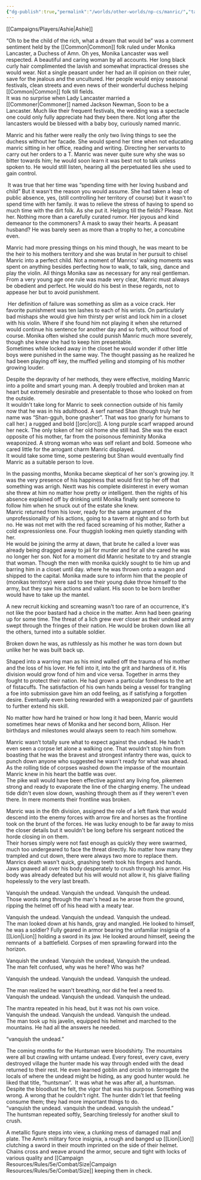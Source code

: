 ```yaml
---
{"dg-publish":true,"permalink":"/worlds/other-worlds/np-cs/manric/","tags":["Fantasy"]}
---
```


[[Campaigns/Players/Ashie\|Ashie]]

“Oh to be the child of the rich, what a dream that would be” was a comment sentiment held by the [[Common\|Common]] folk ruled under Monika Lancaster, a Duchess of Amn. Oh yes, Monika Lancaster was well respected. A beautiful and caring woman by all accounts. Her long black curly hair complimented the lavish and somewhat impractical dresses she would wear. Not a single peasant under her had an ill opinion on their ruler, save for the jealous and the uncultured. Her people would enjoy seasonal festivals, clean streets and even news of their wonderful duchess helping [[Common\|Common]] folk till fields.  
It was no surprise when Lady Lancaster married a [[Commoner\|Commoner]] named Jackson Newman, Soon to be a Lancaster. Much like their frequent festivals, the wedding was a spectacle one could only fully appreciate had they been there. Not long after the lancasters would be blessed with a baby boy, curiously named manric.  
  
Manric and his father were really the only two living things to see the duchess without her facade. She would spend her time when not educating manric sitting in her office, reading and writing. Directing her servants to carry out her orders to a T. Manric was never quite sure why she was so bitter towards him; he would soon learn it was best not to talk unless spoken to. He would still listen, hearing all the perpetuated lies she used to gain control.

 It was true that her time was “spending time with her loving husband and child” But it wasn't the reason you would assume. She had taken a leap of public absence, yes, (still controlling her territory of course) but it wasn't to spend time with her family. it was to relieve the stress of having to spend so much time with the dirt folk. As she put it. Helping till the fields? Please. Not her. Nothing more than a carefully curated rumor. Her joyous and kind demeanor to the commoners? A mask to sway their hearts. A peasant husband? He was barely seen as more than a trophy to her, a concubine even.

  

Manric had more pressing things on his mind though, he was meant to be the heir to his mothers territory and she was brutal in her pursuit to chisel Manric into a perfect child. Not a moment of Manrics' waking moments was spent on anything besides perfecting how to walk, to talk, sing, dance and play the violin. All things Monika saw as necessary for any real gentleman. From a very young age one rule was made very clear, Manric must always be obedient and perfect. He would do his best in these regards, not to appease her but to avoid punishment.

 Her definition of failure was something as slim as a voice crack. Her favorite punishment was ten lashes to each of his wrists. On particularly bad mishaps she would give him thirsty per wrist and lock him in a closet with his violin. Where if she found him not playing it when she returned would continue his sentence for another day and so forth, without food of course. Monika often wished she could punish Manric much more severely, though she knew she had to keep him presentable.  
Sometimes while locked away in the closet he would wonder if other little boys were punished in the same way. The thought passing as he realized he had been playing off key, the muffled yelling and stomping of his mother growing louder.

  
Despite the depravity of her methods, they were effective, molding Manric into a polite and smart young man. A deeply troubled and broken man at heart but extremely desirable and presentable to those who looked on from the outside.  
It wouldn't take long for Manric to seek connection outside of his family now that he was in his adulthood. A serf named Shan (though truly her name was “Shan-gguh, bone gnasher”. That was too gnarly for humans to call her.) a rugged and bold [[orc\|orc]]. A long purple scarf wrapped around her neck. The only token of her old home she still had. She was the exact opposite of his mother, far from the poisonous femininity Monika weaponized. A strong woman who was self reliant and bold. Someone who cared little for the arrogant charm Manric displayed.  
It would take some time, some pestering but Shan would eventually find Manric as a suitable person to love.  
  
In the passing months, Monika became skeptical of her son's growing joy. It was the very presence of his happiness that would first tip her off that something was arrigh. Nextt was his complete disinterest in every woman she threw at him no matter how pretty or intelligent. then the nights of his absence explained off by drinking until Monika finally sent someone to follow him when he snuck out of the estate she knew.  
Manric returned from his lover, ready for the same argument of the unprofessionality of his actions, going to a tavern at night and so forth but no. He was not met with the red faced screaming of his mother, Rather a cold expressionless one. Four thuggish looking men quietly standing with her.  
He would be joining the army at dawn, that brute he called a lover was already being dragged away to jail for murder and for all she cared he was no longer her son. Not for a moment did Manric hesitate to try and strangle that woman. Though the men with monika quickly sought to tie him up and barring him in a closet until day. where he was thrown onto a wagon and shipped to the capital. Monika made sure to inform him that the people of (monikas territory) were sad to see their young duke throw himself to the army, but they saw his actions and valiant. His soon to be born brother would have to take up the mantel.  
  
  
  
  
A new recruit kicking and screaming wasn't too rare of an occurrence, it's not like the poor bastard had a choice in the matter. Amn had been gearing up for some time. The threat of a lich grew ever closer as their undead army swept through the fringes of their nation. He would be broken down like all the others, turned into a suitable soldier.

Broken down he was, as ruthlessly as his mother he was torn down but unlike her he was built back up.

Shaped into a warring man as his mind walled off the trauma of his mother and the loss of his lover. He fell into it, into the grit and hardness of it. His division would grow fond of him and vice versa. Together in arms they fought to protect their nation. He had grown a particular fondness to the art of fistacuffs. The satisfaction of his own hands being a vessel for trangling a foe into submission gave him an odd feeling, as if satisfying a forgotten desire. Eventually even being rewarded with a weaponized pair of gauntlets to further extend his skill. 

No matter how hard he trained or how long it had been, Manric would sometimes hear news of Monika and her second born, Allison. Her birthdays and milestones would always seem to reach him somehow.  
  
Manric wasn’t totally sure what to expect against the undead. He hadn't even seen a corpse let alone a walking one. That wouldn't stop him from boasting that he was the bravest and strongest infantry there was, quick to punch down anyone who suggested he wasn't ready for what was ahead.  
As the rolling tide of corpses washed down the impasse of the mountain Manric knew in his heart the battle was over.  
The pike wall would have been effective against any living foe, pikemen strong and ready to evaporate the line of the charging enemy. The undead tide didn't even slow down, washing through them as if they weren't even there. In mere moments their frontline was broken.  
  
Manric was in the 6th division, assigned the role of a left flank that would descend into the enemy forces with arrow fire and horses as the frontline took on the brunt of the forces. He was lucky enough to be far away to miss the closer details but it wouldn't be long before his sergeant noticed the horde closing in on them.  
Their horses simply were not fast enough as quickly they were swarmed, much too undergeared to face the threat directly. No matter how many they trampled and cut down, there were always two more to replace them.  
Manrics death wasn't quick, gnashing teeth took his fingers and hands. Jaws gnawed all over his body desperately to crush through his armor. His body was already defeated but his will would not allow it, his glaive flailing hopelessly to the very last breath.  
  
  
  
Vanquish the undead. Vanquish the undead. Vanquish the undead.  
Those words rang through the man's head as he arose from the ground, ripping the helmet off of his head with a meaty tear.

Vanquish the undead. Vanquish the undead. Vanquish the undead.  
The man looked down at his hands, gray and mangled. He looked to himself, he was a soldier? Fully geared in armor bearing the unfamiliar insignia of a [[Lion\|Lion]] holding a sword in its jaw. He looked around himself, seeing the remnants of  a battlefield. Corpses of men sprawling forward into the horizon.

Vanquish the undead. Vanquish the undead, Vanquish the undead.  
The man felt confused, why was he here? Who was he? 

Vanquish the undead. Vanquish the undead. Vanquish the undead.

The man realized he wasn't breathing, nor did he feel a need to.  
Vanquish the undead. Vanquish the undead. Vanquish the undead.

The mantra repeated in his head, but it was not his own voice.  
Vanquish the undead. Vanquish the undead. Vanquish the undead.  
The man took up his javelin, equipped his helmet and marched to the mountains. He had all the answers he needed.  
  
“vanquish the undead.”  
  

  
The coming months for the Huntsman were bloodshirty. The mountains were all but crawling with untame undead. Every forest, every cave, every destroyed village the hunter made his way through ended with the dead returned to their rest. He even learned goblin and orcish to interrogate the locals of where the undead might be hiding, as any good hunter would. he liked that title, “huntsman”.  It was what he was after all, a huntsman. Despite the bloodlust he felt, the vigor that was his purpose. Something was wrong. A wrong that he couldn't right. The hunter didn't let that feeling consume them; they had more important things to do.  
“vanquish the undead. vanquish the undead. vanquish the undead.”  
The huntsman repeated softly, Searching tirelessly for another skull to crush.  
  
  
  
  
  
  
  
  
  
  
  
  
  
  
  
  
  
A metallic figure steps into view, a clunking mess of damaged mail and plate. The Amn’s military force insignia, a rough and banged up [[Lion\|Lion]] clutching a sword in their mouth imprinted on the side of their helmet.  
Chains cross and weave around the armor, secure and tight with locks of various quality and [[Campaign Resources/Rules/5e/Combat/Size\|Campaign Resources/Rules/5e/Combat/Size]] keeping them in check.